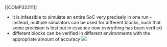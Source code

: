 [[COMP32211]]

- it is infeasible to simulate an entire SoC very precisely in one run - instead, multiple simulators can be used for different blocks, such that some precision is lost but in essence now everything has been verified
- different blocks can be verified in different environments with the appropriate amount of accuracy
![](https://i.imgur.com/WvVoZdB.png)
